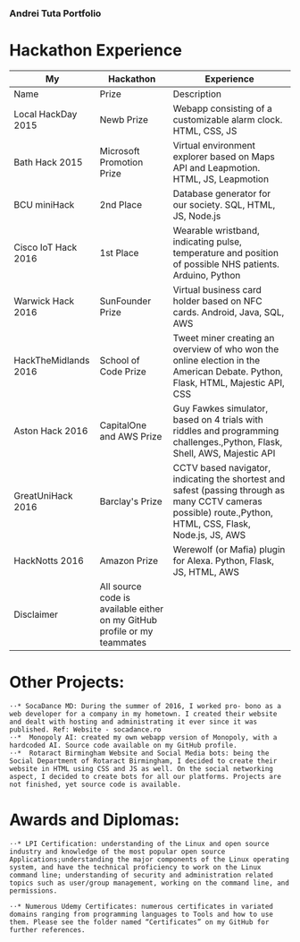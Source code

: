 ### Andrei Tuta Portfolio

# Hackathon Experience
| My                   	| Hackathon                                                                	| Experience                                                                                                                                                 	|
|----------------------	|--------------------------------------------------------------------------	|------------------------------------------------------------------------------------------------------------------------------------------------------------	|
| Name                 	| Prize                                                                    	| Description                                                                                                                                                	|
| Local HackDay 2015   	| Newb Prize                                                               	| Webapp consisting of a customizable alarm clock. HTML, CSS, JS                                                                                             	|
| Bath Hack 2015       	| Microsoft Promotion Prize                                                	| Virtual environment explorer based on Maps API and Leapmotion. HTML, JS, Leapmotion                                                                        	|
| BCU miniHack         	| 2nd Place                                                                	| Database generator for our society. SQL, HTML, JS, Node.js                                                                                                 	|
| Cisco IoT Hack 2016  	| 1st Place                                                                	| Wearable wristband, indicating pulse, temperature and position of possible NHS patients. Arduino, Python                                                   	|
| Warwick Hack 2016    	| SunFounder Prize                                                         	| Virtual business card holder based on NFC cards. Android, Java, SQL, AWS                                                                                   	|
| HackTheMidlands 2016 	| School of Code Prize                                                     	| Tweet miner creating an overview of who won the online election in the American Debate. Python, Flask, HTML, Majestic API, CSS                             	|
| Aston Hack 2016      	| CapitalOne and AWS Prize                                                 	| Guy Fawkes simulator, based on 4 trials with riddles and programming challenges.,Python, Flask, Shell, AWS, Majestic API                                   	|
| GreatUniHack 2016    	| Barclay's Prize                                                          	| CCTV based navigator, indicating the shortest and safest (passing through as many CCTV cameras possible) route.,Python, HTML, CSS, Flask, Node.js, JS, AWS 	|
| HackNotts 2016       	| Amazon Prize                                                             	| Werewolf (or Mafia) plugin for Alexa. Python, Flask, JS, HTML, AWS                                                                                         	|
| Disclaimer           	| All source code is available either on my GitHub profile or my teammates 	|                                                                                                                                                            	|




# Other Projects:
    ··* SocaDance MD: During the summer of 2016, I worked pro- bono as a web developer for a company in my hometown. I created their website and dealt with hosting and administrating it ever since it was published. Ref: Website - socadance.ro
    ⋅⋅*  Monopoly AI: created my own webapp version of Monopoly, with a hardcoded AI. Source code available on my GitHub profile.
    ⋅⋅*  Rotaract Birmingham Website and Social Media bots: being the Social Department of Rotaract Birmingham, I decided to create their website in HTML using CSS and JS as well. On the social networking aspect, I decided to create bots for all our platforms. Projects are not finished, yet source code is available.

# Awards and Diplomas:
    ⋅⋅* LPI Certification: understanding of the Linux and open source industry and knowledge of the most popular open source Applications;understanding the major components of the Linux operating system, and have the technical proficiency to work on the Linux command line; understanding of security and administration related topics such as user/group management, working on the command line, and permissions.
    
    ⋅⋅* Numerous Udemy Certificates: numerous certificates in variated domains ranging from programming languages to Tools and how to use them. Please see the folder named “Certificates” on my GitHub for further references.